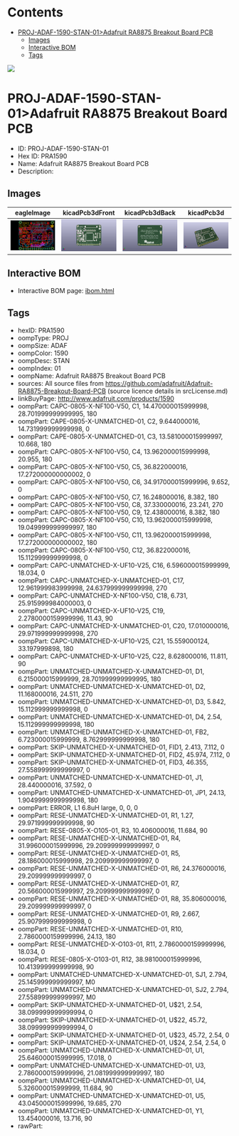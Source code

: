 



Contents
========

* [PROJ-ADAF-1590-STAN-01>Adafruit RA8875 Breakout Board PCB](#proj-adaf-1590-stan-01adafruit-ra8875-breakout-board-pcb)
	* [Images](#images)
	* [Interactive BOM](#interactive-bom)
	* [Tags](#tags)
  
![][im]
# PROJ-ADAF-1590-STAN-01>Adafruit RA8875 Breakout Board PCB

- ID: PROJ-ADAF-1590-STAN-01
- Hex ID: PRA1590
- Name: Adafruit RA8875 Breakout Board PCB
- Description: 

## Images
  
  

|eagleImage|kicadPcb3dFront|kicadPcb3dBack|kicadPcb3d|
| :---: | :---: | :---: | :---: |
|[![eagleImage](eagleImage_140.png)](eagleImage_600.png)|[![kicadPcb3dFront](kicadPcb3dFront_140.png)](kicadPcb3dFront_600.png)|[![kicadPcb3dBack](kicadPcb3dBack_140.png)](kicadPcb3dBack_600.png)|[![kicadPcb3d](kicadPcb3d_140.png)](kicadPcb3d_600.png)|

## Interactive BOM

- Interactive BOM page: [ibom.html](kicad/bom/ibom.html)

## Tags

- hexID: PRA1590
- oompType: PROJ
- oompSize: ADAF
- oompColor: 1590
- oompDesc: STAN
- oompIndex: 01
- oompName: Adafruit RA8875 Breakout Board PCB
- sources: All source files from https://github.com/adafruit/Adafruit-RA8875-Breakout-Board-PCB (source licence details in srcLicense.md)
- linkBuyPage: http://www.adafruit.com/products/1590
- oompPart: CAPC-0805-X-NF100-V50, C1, 14.470000015999998, 28.701999999999995, 180
- oompPart: CAPE-0805-X-UNMATCHED-01, C2, 9.644000016, 14.731999999999998, 0
- oompPart: CAPE-0805-X-UNMATCHED-01, C3, 13.581000015999997, 10.668, 180
- oompPart: CAPC-0805-X-NF100-V50, C4, 13.962000015999998, 20.955, 180
- oompPart: CAPC-0805-X-NF100-V50, C5, 36.822000016, 17.272000000000002, 0
- oompPart: CAPC-0805-X-NF100-V50, C6, 34.917000015999996, 9.652, 0
- oompPart: CAPC-0805-X-NF100-V50, C7, 16.248000016, 8.382, 180
- oompPart: CAPC-0805-X-NF100-V50, C8, 37.330000016, 23.241, 270
- oompPart: CAPC-0805-X-NF100-V50, C9, 12.438000016, 8.382, 180
- oompPart: CAPC-0805-X-NF100-V50, C10, 13.962000015999998, 19.049999999999997, 180
- oompPart: CAPC-0805-X-NF100-V50, C11, 13.962000015999998, 17.272000000000002, 180
- oompPart: CAPC-0805-X-NF100-V50, C12, 36.822000016, 15.112999999999998, 0
- oompPart: CAPC-UNMATCHED-X-UF10-V25, C16, 6.596000015999999, 18.034, 0
- oompPart: CAPC-UNMATCHED-X-UNMATCHED-01, C17, 12.961999983999998, 24.637999999999998, 270
- oompPart: CAPC-UNMATCHED-X-NF100-V50, C18, 6.731, 25.915999984000003, 0
- oompPart: CAPC-UNMATCHED-X-UF10-V25, C19, 2.2780000159999996, 11.43, 90
- oompPart: CAPC-UNMATCHED-X-UNMATCHED-01, C20, 17.010000016, 29.971999999999998, 270
- oompPart: CAPC-UNMATCHED-X-UF10-V25, C21, 15.559000124, 33.197999898, 180
- oompPart: CAPC-UNMATCHED-X-UF10-V25, C22, 8.628000016, 11.811, 90
- oompPart: UNMATCHED-UNMATCHED-X-UNMATCHED-01, D1, 6.215000015999999, 28.701999999999995, 180
- oompPart: UNMATCHED-UNMATCHED-X-UNMATCHED-01, D2, 11.168000016, 24.511, 270
- oompPart: UNMATCHED-UNMATCHED-X-UNMATCHED-01, D3, 5.842, 15.112999999999998, 0
- oompPart: UNMATCHED-UNMATCHED-X-UNMATCHED-01, D4, 2.54, 15.112999999999998, 180
- oompPart: UNMATCHED-UNMATCHED-X-UNMATCHED-01, FB2, 6.723000015999999, 8.762999999999998, 180
- oompPart: SKIP-UNMATCHED-X-UNMATCHED-01, FID1, 2.413, 7.112, 0
- oompPart: SKIP-UNMATCHED-X-UNMATCHED-01, FID2, 45.974, 7.112, 0
- oompPart: SKIP-UNMATCHED-X-UNMATCHED-01, FID3, 46.355, 27.558999999999997, 0
- oompPart: UNMATCHED-UNMATCHED-X-UNMATCHED-01, J1, 28.440000016, 37.592, 0
- oompPart: UNMATCHED-UNMATCHED-X-UNMATCHED-01, JP1, 24.13, 1.9049999999999998, 180
- oompPart: ERROR, L1 6.8uH large, 0, 0, 0
- oompPart: RESE-UNMATCHED-X-UNMATCHED-01, R1, 1.27, 29.971999999999998, 90
- oompPart: RESE-0805-X-O105-01, R3, 10.406000016, 11.684, 90
- oompPart: RESE-UNMATCHED-X-UNMATCHED-01, R4, 31.996000015999996, 29.209999999999997, 0
- oompPart: RESE-UNMATCHED-X-UNMATCHED-01, R5, 28.186000015999998, 29.209999999999997, 0
- oompPart: RESE-UNMATCHED-X-UNMATCHED-01, R6, 24.376000016, 29.209999999999997, 0
- oompPart: RESE-UNMATCHED-X-UNMATCHED-01, R7, 20.566000015999997, 29.209999999999997, 0
- oompPart: RESE-UNMATCHED-X-UNMATCHED-01, R8, 35.806000016, 29.209999999999997, 0
- oompPart: RESE-UNMATCHED-X-UNMATCHED-01, R9, 2.667, 25.907999999999998, 0
- oompPart: RESE-UNMATCHED-X-UNMATCHED-01, R10, 2.7860000159999996, 24.13, 180
- oompPart: RESE-UNMATCHED-X-O103-01, R11, 2.7860000159999996, 18.034, 0
- oompPart: RESE-0805-X-O103-01, R12, 38.981000015999996, 10.413999999999998, 90
- oompPart: UNMATCHED-UNMATCHED-X-UNMATCHED-01, SJ1, 2.794, 25.145999999999997, M0
- oompPart: UNMATCHED-UNMATCHED-X-UNMATCHED-01, SJ2, 2.794, 27.558999999999997, M0
- oompPart: SKIP-UNMATCHED-X-UNMATCHED-01, U$21, 2.54, 38.099999999999994, 0
- oompPart: SKIP-UNMATCHED-X-UNMATCHED-01, U$22, 45.72, 38.099999999999994, 0
- oompPart: SKIP-UNMATCHED-X-UNMATCHED-01, U$23, 45.72, 2.54, 0
- oompPart: SKIP-UNMATCHED-X-UNMATCHED-01, U$24, 2.54, 2.54, 0
- oompPart: UNMATCHED-UNMATCHED-X-UNMATCHED-01, U1, 25.646000015999995, 17.018, 0
- oompPart: UNMATCHED-UNMATCHED-X-UNMATCHED-01, U3, 2.7860000159999996, 21.081999999999997, 180
- oompPart: UNMATCHED-UNMATCHED-X-UNMATCHED-01, U4, 5.326000015999999, 11.684, 90
- oompPart: UNMATCHED-UNMATCHED-X-UNMATCHED-01, U5, 43.045000015999996, 19.685, 270
- oompPart: UNMATCHED-UNMATCHED-X-UNMATCHED-01, Y1, 13.454000016, 13.716, 90
- rawPart: 



[im]: kicadPcb3d_450.png
